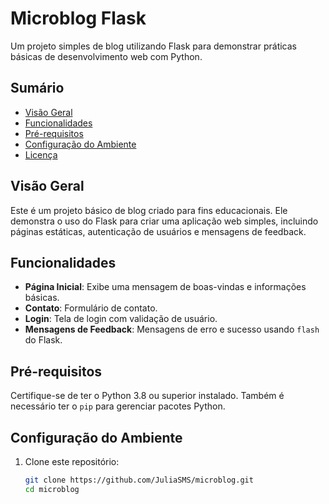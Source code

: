# Microblog Flask

Um projeto simples de blog utilizando Flask para demonstrar práticas básicas de desenvolvimento web com Python.

## Sumário

- [Visão Geral](#visão-geral)
- [Funcionalidades](#funcionalidades)
- [Pré-requisitos](#pré-requisitos)
- [Configuração do Ambiente](#configuração-do-ambiente)
- [Licença](#licença)

## Visão Geral

Este é um projeto básico de blog criado para fins educacionais. Ele demonstra o uso do Flask para criar uma aplicação web simples, incluindo páginas estáticas, autenticação de usuários e mensagens de feedback.

## Funcionalidades

- **Página Inicial**: Exibe uma mensagem de boas-vindas e informações básicas.
- **Contato**: Formulário de contato.
- **Login**: Tela de login com validação de usuário.
- **Mensagens de Feedback**: Mensagens de erro e sucesso usando `flash` do Flask.

## Pré-requisitos

Certifique-se de ter o Python 3.8 ou superior instalado. Também é necessário ter o `pip` para gerenciar pacotes Python.

## Configuração do Ambiente

1. Clone este repositório:

   ```bash
   git clone https://github.com/JuliaSMS/microblog.git
   cd microblog
